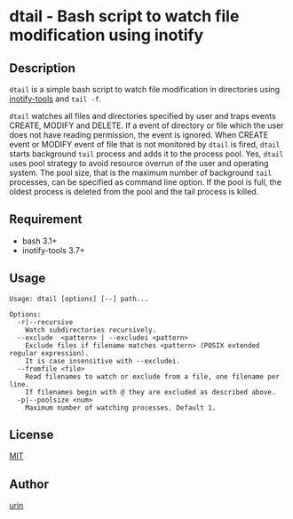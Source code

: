 dtail - Bash script to watch file modification using inotify
===

## Description

`dtail` is a simple bash script to watch file modification in directories using [inotify\-tools](//github.com/rvoicilas/inotify-tools/wiki) and `tail -f`.

`dtail` watches all files and directories specified by user and traps events CREATE, MODIFY and DELETE.
If a event of directory or file which the user does not have reading permission, the event is ignored.
When CREATE event or MODIFY event of file that is not monitored by `dtail` is fired, `dtail` starts background `tail` process and adds it to the process pool.
Yes, `dtail` uses pool strategy to avoid resource overrun of the user and operating system.
The pool size, that is the maximum number of background `tail` processes, can be specified as command line option.
If the pool is full, the oldest process is deleted from the pool and the tail process is killed.

## Requirement

- bash 3.1+
- inotify-tools 3.7+

## Usage

```
Usage: dtail [options] [--] path...

Options:
  -r|--recursive
    Watch subdirectories recursively.
  --exclude  <pattern> | --excludei <pattern>
    Exclude files if filename matches <pattern> (POSIX extended regular expression).
    It is case insensitive with --excludei.
  --fromfile <file>
    Read filenames to watch or exclude from a file, one filename per line.
    If filenames begin with @ they are excluded as described above.
  -p|--poolsize <num>
    Maximum number of watching processes. Default 1.

```

## License

[MIT](//opensource.org/licenses/mit-license.php)

## Author

[urin](//github.com/urin)

